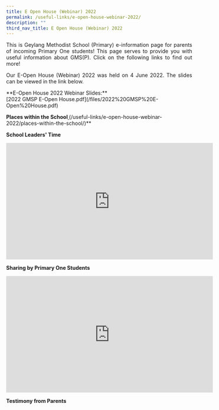 ```yaml
---
title: E Open House (Webinar) 2022
permalink: /useful-links/e-open-house-webinar-2022/
description: ""
third_nav_title: E Open House (Webinar) 2022
---
```

<p style="text-align: justify;"> This is Geylang Methodist School (Primary) e-information page for parents of incoming Primary One students!&nbsp;This page serves to provide you with useful information about GMS(P).&nbsp;Click on the following links to find out more! 

</p><p style="text-align: justify;">Our E-Open House (Webinar) 2022 was held on 4 June 2022. The slides can be viewed in the link below.
</p>
**E-Open House 2022 Webinar Slides:** <br>
[2022 GMSP E-Open House.pdf](/files/2022%20GMSP%20E-Open%20House.pdf)<br>

<p></p>

**Places within the School[ ](/useful-links/e-open-house-webinar-2022/places-within-the-school/)**
(/useful-links/e-open-house-webinar-2022/places-within-the-school/)** <br>

**School Leaders' Time**
<iframe width="560" height="315" src="https://www.youtube.com/embed/00eHWHg-_d8" title="YouTube video player" frameborder="0" allow="accelerometer; autoplay; clipboard-write; encrypted-media; gyroscope; picture-in-picture" allowfullscreen=""></iframe>
  
**Sharing by Primary One Students**&nbsp;&nbsp;&nbsp; 
<iframe width="560" height="315" src="https://www.youtube.com/embed/DSn9FaA89Qc" title="YouTube video player" frameborder="0" allow="accelerometer; autoplay; clipboard-write; encrypted-media; gyroscope; picture-in-picture" allowfullscreen=""></iframe>

**[ ](/useful-links/e-open-house-webinar-2022/testimony-from-parents/)Testimony from Parents**